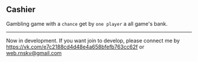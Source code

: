 ## Cashier
Gambling game with a `chance` get by `one player` a all game's bank.
______________

Now in development. If you want join to develop, please connect me by <https://vk.com/e7c2188cd4d48e4a658bfefb763cc62f> or web.rnskv@gmail.com
